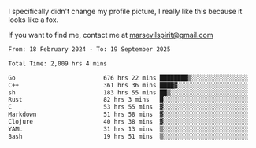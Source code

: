 I specifically didn't change my profile picture, I really like this because it looks like a fox.

If you want to find me, contact me at marsevilspirit@gmail.com

<!--START_SECTION:waka-->

```txt
From: 18 February 2024 - To: 19 September 2025

Total Time: 2,009 hrs 4 mins

Go                         676 hrs 22 mins ████████▒░░░░░░░░░░░░░░░░   33.67 %
C++                        361 hrs 36 mins ████▓░░░░░░░░░░░░░░░░░░░░   18.00 %
sh                         183 hrs 55 mins ██▒░░░░░░░░░░░░░░░░░░░░░░   09.15 %
Rust                       82 hrs 3 mins   █░░░░░░░░░░░░░░░░░░░░░░░░   04.08 %
C                          53 hrs 55 mins  ▓░░░░░░░░░░░░░░░░░░░░░░░░   02.68 %
Markdown                   51 hrs 58 mins  ▓░░░░░░░░░░░░░░░░░░░░░░░░   02.59 %
Clojure                    40 hrs 38 mins  ▓░░░░░░░░░░░░░░░░░░░░░░░░   02.02 %
YAML                       31 hrs 13 mins  ▒░░░░░░░░░░░░░░░░░░░░░░░░   01.55 %
Bash                       19 hrs 51 mins  ▒░░░░░░░░░░░░░░░░░░░░░░░░   00.99 %
```

<!--END_SECTION:waka-->
